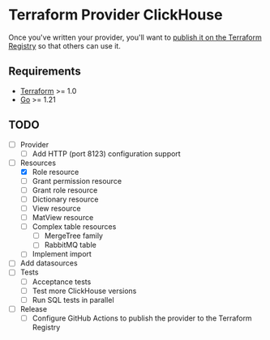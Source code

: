 # Terraform Provider ClickHouse

Once you've written your provider, you'll want to [publish it on the Terraform Registry](https://developer.hashicorp.com/terraform/registry/providers/publishing) so that others can use it.

## Requirements

- [Terraform](https://developer.hashicorp.com/terraform/downloads) >= 1.0
- [Go](https://golang.org/doc/install) >= 1.21

## TODO
- [ ] Provider
  - [ ] Add HTTP (port 8123) configuration support
- [ ] Resources
  - [x] Role resource
  - [ ] Grant permission resource
  - [ ] Grant role resource
  - [ ] Dictionary resource
  - [ ] View resource
  - [ ] MatView resource
  - [ ] Complex table resources
    - [ ] MergeTree family
    - [ ] RabbitMQ table
  - [ ] Implement import
- [ ] Add datasources
- [ ] Tests
  - [ ] Acceptance tests
  - [ ] Test more ClickHouse versions
  - [ ] Run SQL tests in parallel
- [ ] Release
  - [ ] Configure GitHub Actions to publish the provider to the Terraform Registry
